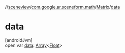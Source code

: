 //[sceneview](../../../index.md)/[com.google.ar.sceneform.math](../index.md)/[Matrix](index.md)/[data](data.md)

# data

[androidJvm]\
open var [data](data.md): [Array](https://kotlinlang.org/api/latest/jvm/stdlib/kotlin/-array/index.html)&lt;[Float](https://kotlinlang.org/api/latest/jvm/stdlib/kotlin/-float/index.html)&gt;
